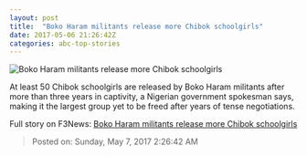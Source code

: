 ```yaml
---
layout: post
title:  "Boko Haram militants release more Chibok schoolgirls"
date: 2017-05-06 21:26:42Z
categories: abc-top-stories
---
```


![Boko Haram militants release more Chibok schoolgirls](http://www.abc.net.au/news/image/7931136-1x1-700x700.jpg)

At least 50 Chibok schoolgirls are released by Boko Haram militants after more than three years in captivity, a Nigerian government spokesman says, making it the largest group yet to be freed after years of tense negotiations.


Full story on F3News: [Boko Haram militants release more Chibok schoolgirls](http://www.f3nws.com/n/kWAVPG)

> Posted on: Sunday, May 7, 2017 2:26:42 AM
